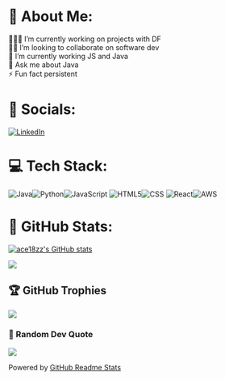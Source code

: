 

# 💫 About Me:
🧑🏻‍💻 I’m currently working on projects with DF<br> 🙌🏻 I’m looking to collaborate on software dev <br>🌱 I’m currently working JS and Java <br>💬 Ask me about Java<br>⚡ Fun fact persistent 

# 👔 Socials:
[![LinkedIn](https://img.shields.io/badge/LinkedIn-%230077B5.svg?logo=linkedin&logoColor=white)](https://www.linkedin.com/in/ziting-zhao-15857b178/) 

# 💻 Tech Stack:
![Java](https://img.shields.io/badge/java-%23ED8B00.svg?style=for-the-badge&logo=Java&logoColor=white)![Python](https://img.shields.io/badge/Python-%23007ACC.svg?style=for-the-badge&logo=Python&logoColor=white)![JavaScript](https://img.shields.io/badge/javascript-%23323330.svg?style=for-the-badge&logo=javascript&logoColor=%23F7DF1E)   ![HTML5](https://img.shields.io/badge/HTML-%23007ACC.svg?style=for-the-badge&logo=HTML&logoColor=white)![CSS](https://img.shields.io/badge/CSS-%23007ACC.svg?style=for-the-badge&logo=Cascading_Style_Sheets&logoColor=white) ![React](https://img.shields.io/badge/React-%23323330.svg?style=for-the-badge&logo=React&logoColor=%23F7DF1E)![AWS](https://img.shields.io/badge/AWS-%23FF9900.svg?style=for-the-badge&logo=amazon-aws&logoColor=white)
# 🔋 GitHub Stats:
[![ace18zz's GitHub stats](https://github-readme-stats-git-masterrstaa-rickstaa.vercel.app/api?username=ace18zz&show_icons=true&count_private=true&hide_rank=true)](https://github.com/anuraghazra/github-readme-stats)


<a href="https://github.com/ace18zz">
  <img align="center" src="https://github-readme-stats-git-masterrstaa-rickstaa.vercel.app/api/top-langs/?username=ace18zz&layout=compact" />
</a>

<!--[![Grow Up Card](https://github-readme-stats-git-masterrstaa-rickstaa.vercel.app/api/pin/?username=ace18zz&repo=GrowUp-ios-app)](https://github.com/ace18zz/GrowUp-ios-app)-->


## 🏆 GitHub Trophies
![](https://github-profile-trophy.vercel.app/?username=ace18zz&theme=gruvbox&rank=SSS,SS,S,AAA,AA,A,B,C)

### 🔅 Random Dev Quote
![](https://quotes-github-readme.vercel.app/api?type=horizontal&theme=gruvbox)


Powered by [GitHub Readme Stats](https://github.com/anuraghazra/github-readme-stats)
